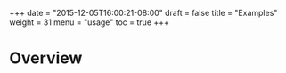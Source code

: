 +++
date = "2015-12-05T16:00:21-08:00"
draft = false
title = "Examples"
weight = 31
menu = "usage"
toc = true
+++

# Overview
